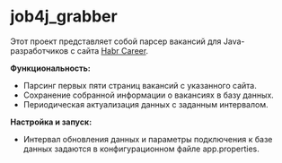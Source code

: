 # job4j_grabber

Этот проект представляет собой парсер вакансий для Java-разработчиков с сайта [Habr Career](https://career.habr.com/vacancies/java_developer).

**Функциональность:**
- Парсинг первых пяти страниц вакансий с указанного сайта.
- Сохранение собранной информации о вакансиях в базу данных.
- Периодическая актуализация данных с заданным интервалом.

**Настройка и запуск:**
- Интервал обновления данных и параметры подключения к базе данных задаются в конфигурационном файле app.properties.